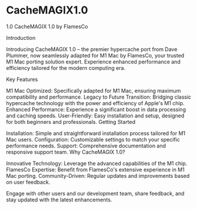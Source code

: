 # CacheMAGIX1.0
1.0
CacheMAGIX 1.0 by FlamesCo

Introduction

Introducing CacheMAGIX 1.0 – the premier hypercache port from Dave Plummer, now seamlessly adapted for M1 Mac by FlamesCo, your trusted M1 Mac porting solution expert. Experience enhanced performance and efficiency tailored for the modern computing era.

Key Features

M1 Mac Optimized: Specifically adapted for M1 Mac, ensuring maximum compatibility and performance.
Legacy to Future Transition: Bridging classic hypercache technology with the power and efficiency of Apple's M1 chip.
Enhanced Performance: Experience a significant boost in data processing and caching speeds.
User-Friendly: Easy installation and setup, designed for both beginners and professionals.
Getting Started

Installation: Simple and straightforward installation process tailored for M1 Mac users.
Configuration: Customizable settings to match your specific performance needs.
Support: Comprehensive documentation and responsive support team.
Why CacheMAGIX 1.0?

Innovative Technology: Leverage the advanced capabilities of the M1 chip.
FlamesCo Expertise: Benefit from FlamesCo's extensive experience in M1 Mac porting.
Community-Driven: Regular updates and improvements based on user feedback.
 
Engage with other users and our development team, share feedback, and stay updated with the latest enhancements.

